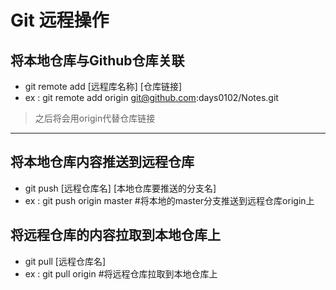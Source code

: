 # Git 远程操作
## 将本地仓库与Github仓库关联
- git remote add [远程库名称] [仓库链接]
- ex : git remote add origin git@github.com:days0102/Notes.git
> 之后将会用origin代替仓库链接
---
## 将本地仓库内容推送到远程仓库
- git push [远程仓库名] [本地仓库要推送的分支名]
- ex : git push origin master   #将本地的master分支推送到远程仓库origin上
## 将远程仓库的内容拉取到本地仓库上
- git pull [远程仓库名]
- ex : git pull origin #将远程仓库拉取到本地仓库上
